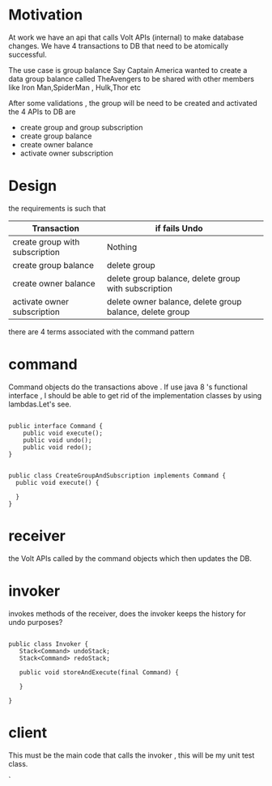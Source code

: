 # Motivation
At work we have an api that calls Volt APIs (internal) to make database changes.
We have 4 transactions to DB that need to be atomically successful.

The use case is group balance
Say Captain America wanted to create a data group balance called TheAvengers to be shared with other members like Iron Man,SpiderMan , Hulk,Thor etc

After some validations , the group will be need to be created and activated
the 4 APIs to DB are 

- create group and group subscription
- create group balance
- create owner balance
- activate owner subscription



# Design

the requirements is such that 

| Transaction                         | if fails  Undo                                           |     |
| ------------------------------------|----------------------------------------------------------|-----|
| create group with subscription      | Nothing                                                  |     |
| create group balance                | delete group                                             |     |
| create owner balance                | delete group balance, delete group with subscription     |     |
| activate owner subscription         | delete owner balance, delete group balance, delete group |     |

there are 4 terms associated with the command pattern

# command
  Command objects do the transactions above . If use java 8 's functional interface , I should be able to get rid of the implementation classes by using lambdas.Let's see. 
  
```

public interface Command {
    public void execute();
    public void undo();    
    public void redo();
}

```

```

public class CreateGroupAndSubscription implements Command {
  public void execute() {
     
  }
}

```

  
# receiver
  the Volt APIs called by the command objects which then updates the DB.

# invoker
  invokes methods of the receiver, does the invoker keeps the history for undo purposes?
  
  ```
  
  public class Invoker {
     Stack<Command> undoStack;
     Stack<Command> redoStack;
     
     public void storeAndExecute(final Command) {
     
     }
  
  }
  
  ```
  

# client
  This must be the main code that calls the invoker , this will be my unit test class.

`
